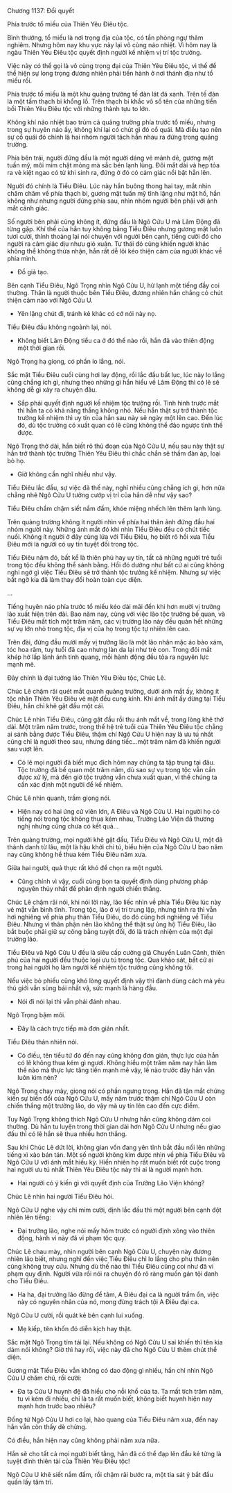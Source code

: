 




Chương 1137: Đối quyết


Phía trước tổ miếu của Thiên Yêu Điêu tộc.

Bình thường, tổ miếu là nơi trọng địa của tộc, có tần phòng ngự thâm nghiêm. Nhưng hôm nay khu vực này lại vô cùng náo nhiệt. Vì hôm nay là ngàu Thiên Yêu Điêu tộc quyết định người kế nhiệm vị trí tộc trưởng.

Việc này có thể gọi là vô cùng trọng đại của Thiên Yêu Điêu tộc, vì thế để thể hiện sự long trọng đương nhiên phải tiến hành ở nơi thánh địa như tổ miếu rồi.

Phía trước tổ miếu là một khu quảng trường tế đàn lát đá xanh. Trên tế đàn là một tấm thạch bi khổng lồ. Trên thạch bi khắc vô số tên của những tiền bối Thiên Yêu Điêu tộc với những thành tựu to lớn.

Không khí náo nhiệt bao trùm cả quảng trường phía trước tổ miếu, nhưng trong sự huyên náo ấy, không khí lại có chút gì đó cổ quái. Mà điều tạo nên sự cổ quái đó chính là hai nhóm người tách hẳn nhau ra đứng trong quảng trường.

Phía bên trái, người đứng đầu là một người dáng vẻ mảnh dẻ, gương mặt tuấn mỹ, môi mím chặt mỏng mà sắc bén lạnh lùng. Đôi mắt dài và hẹp tỏa ra vẻ kiệt ngao có từ khi sinh ra, đứng ở đó có cảm giác nổi bật hẳn lên.

Người đó chính là Tiểu Điêu. Lúc này hắn buông thong hai tay, mắt nhìn chăm chăm về phía thạch bi, gương mặt tuấn mỹ tĩnh lặng như mặt hồ, hắn không như nhưng người đứng phía sau, nhìn nhóm người bên phải với ánh mắt cảnh giác.

Số người bên phải cũng không ít, đứng đầu là Ngô Cửu U mà Lâm Động đã từng gặp. Khí thế của hắn tuy không bằng Tiểu Điêu nhưng gương mặt luôn tươi cười, thỉnh thoảng lại nói chuyện với người bên cạnh, tiếng cười đó cho người ra cảm giác dịu nhưu gió xuân. Tư thái đó cũng khiến người khác không thể không thừa nhận, hắn rất dễ lôi kéo thiện cảm của người khác về phía mình.

- Đồ giả tạo.

Bên cạnh Tiểu Điêu, Ngô Trọng nhìn Ngô Cửu U, hừ lạnh một tiếng đầy coi thường. Thân là người thuộc bên Tiểu Điêu, đương nhiên hắn chẳng có chút thiện cảm nào với Ngô Cửu U.

- Yên lặng chút đi, tránh kẻ khác có cớ nói này nọ.

Tiểu Điêu đầu không ngoảnh lại, nói.

- Không biết Lâm Động tiểu ca ở đó thế nào rồi, hắn đã vào thiên động một thời gian rồi.

Ngô Trọng hạ giọng, có phần lo lắng, nói.

Sắc mặt Tiểu Điêu cuối cùng hơi lay động, rồi lắc đầu bất lục, lúc này lo lắng cũng chẳng ích gì, nhưng theo những gì hắn hiểu về Lâm Động thì có lẽ sẽ không dễ gì xảy ra chuyện đâu.

- Sắp phải quyết định người kế nhiệm tộc trưởng rồi. Tình hình trước mắt thì hắn ta có khả năng thắng không nhỏ. Nếu hắn thật sự trở thành tộc trưởng kế nhiệm thì uy tín của hắn sau này sẽ ngày một lên cao. Đến lúc đó, dù tộc trưởng có xuất quan có lẽ cũng không thể đảo ngược tình thế được.

Ngô Trọng thở dài, hắn biết rõ thủ đoạn của Ngô Cửu U, nếu sau này thật sự hắn trở thành tộc trưởng Thiên Yêu Điêu thì chắc chắn sẽ thầm đàn áp, loại bỏ họ.

- Giờ không cần nghĩ nhiều như vậy.

Tiểu Điêu lắc đầu, sự việc đã thế này, nghĩ nhiều cũng chẳng ích gì, hơn nữa chẳng nhẽ Ngô Cửu U tưởng cướp vị trí của hắn dễ như vậy sao?

Tiểu Điêu chầm chậm siết nắm đấm, khóe miệng nhếch lên thêm lạnh lùng.

Trên quảng trường không ít người nhìn về phía hai thân ảnh đứng đầu hai nhóm người này. Những ánh mắt đó khi nhìn Tiểu Điêu đều có chút tiếc nuối. Không ít người ở đây cùng lứa với Tiểu Điêu, họ biết rõ hồi xưa Tiểu Điêu mới là người có uy tín tuyệt đối trong tộc.

Tiểu Điêu năm đó, bất kể là thiên phú hay uy tín, tất cả những người trẻ tuổi trong tộc đều không thể sánh bằng. Hồi đó dường như bất cứ ai cũng không nghi ngờ gì việc Tiểu Điêu sẽ trở thành tộc trưởng kế nhiệm. Nhưng sự việc bất ngờ kia đã làm thay đổi hoàn toàn cục diện.

…

Tiếng huyên náo phía trước tổ miếu kéo dài mãi đến khi hơn mười vị trưởng lão xuất hiện trên đài. Bao năm nay, cùng với việc lão tộc trưởng bế quan, và Tiểu Điêu mất tích một trăm năm, các vị trưởng lão này đều quản hết những sự vụ lớn nhỏ trong tộc, địa vị của họ trong tộc tự nhiên lên cao.

Trên đài, đứng đầu mười mấy vị trưởng lão là một lão nhân mặc áo bào xám, tóc hoa râm, tuy tuổi đã cao nhưng làn da lại như trẻ con. Trong đôi mắt khép hờ lấp lánh ánh tinh quang, mỗi hành động đều tỏa ra nguyên lực mạnh mẽ.

Đây chính là đại tưởng lão Thiên Yêu Điêu tộc, Chúc Lê.

Chúc Lê chậm rãi quét mắt quanh quảng trưởng, dưới ánh mắt ấy, không ít tộc nhân Thiên Yêu Điêu vẻ mặt đều cung kính. Khi ánh mắt ấy dừng tại Tiểu Điêu, hắn chỉ khẽ gật đầu một cái.

Chúc Lê nhìn Tiểu Điêu, cũng gật đầu rồi thu ánh mắt về, trong lòng khẽ thở dài. Một trăm năm trước, trong thế hệ trẻ tuổi của Thiên Yêu Điêu tộc chẳng ai sánh bằng được Tiểu Điêu, thậm chí Ngô Cửu U hiện nay là ưu tú nhất cũng chỉ là người theo sau, nhưng đáng tiếc…một trăm năm đã khiến người sau vượt lên.

- Có lẽ mọi người đã biết mục đich hôm nay chúng ta tập trung tại đâu. Tộc trưởng đã bế quan một trăm năm, dù sao sự vụ trong tộc vẫn cần được xử lý, mà đến giờ tộc trưởng vẫn chưa xuất quan, vì thế chúng ta cần xác định một người để kế nhiệm.

Chúc Lê nhìn quanh, trầm giọng nói.

- Hiện nay có hai ứng cử viên lớn, A Điêu và Ngô Cửu U. Hai người họ có tiếng nói trong tộc không thua kém nhau, Trưởng Lão Viện đã thương nghị nhưng cũng chưa có kết quả…

Trên quảng trường, mọi người khẽ gật đầu, Tiểu Điêu và Ngô Cửu U, một đã thành danh từ lâu, một là hậu khởi chi tú, biểu hiện của Ngô Cửu U bao năm nay cũng không hề thua kém Tiểu Điêu năm xưa.

Giữa hai người, quả thực rất khó để chọn ra một người.

- Cũng chính vì vậy, cuối cùng bọn ta quyết định dùng phương pháp nguyên thủy nhất để phân định người chiến thắng.

Chúc Lê chậm rãi nói, khi nói lời này, lão liếc nhìn về phía Tiểu Điêu lúc này vẻ mặt vẫn bình tĩnh. Trong tộc, lão ở vị trí trung lập, nhưng tính ra thì vẫn hơi nghiêng về phía phụ thân Tiểu Điêu, do đó cũng hơi nghiêng về Tiểu Điêu. Nhưng vì thân phận nên lão không thể thật sự ủng hộ Tiểu Điêu, lão bắt buộc phải giữ sự công bằng tuyệt đối, đó là trách nhiệm của một đại trưởng lão.

Tiểu Điêu và Ngô Cửu U đều là siêu cấp cường giả Chuyển Luân Cảnh, thiên phú của hai người đều thuộc loại ưu tú trong tộc. Qua khảo sát, bất cứ ai trong hai người họ làm người kế nhiệm tộc trưởng cũng không tồi.

Nếu việc bỏ phiếu cũng khó lòng quyết định vậy thì đành dùng cách mà yêu thú giới vẫn sùng bái nhất vậ, sức mạnh là hàng đầu.

- Nói đi nói lại thì vẫn phải đánh nhau.

Ngô Trọng bặm môi.

- Đây là cách trực tiếp mà đơn giản nhất.

Tiểu Điêu thản nhiên nói.

- Có điều, tên tiểu tử đó đến nay cũng không đơn giản, thực lực của hắn có lẽ không thua kém gì ngươi. Không hiểu một trăm năm nay hắn làm thế nào mà thực lực tăng tiến mạnh mẽ vậy, lẽ nào trước đây hắn vẫn luôn kìm nén?

Ngô Trọng chay mày, giọng nói có phần ngưng trọng. Hắn đã tận mắt chứng kiến sự biến đổi của Ngô Cửu U, mấy năm trước thậm chí Ngô Cửu U còn chiến thắng một trưởng lão, do vậy mà uy tín lên cao đến cực điểm.

Tuy Ngô Trọng không thích Ngô Cửu U nhưng hắn cũng không dám coi thường. Dù hắn tu luyện trong thời gian dài hơn Ngô Cửu U nhưng nếu giao đấu thì có lẽ hắn sẽ thua nhiều hơn thắng.

Sau khi Chúc Lê dứt lời, không gian vốn đang yên tĩnh bắt đầu nổi lên những tiếng xì xào bán tán. Một số người không kìm được nhìn về phía Tiểu Điêu và Ngô Cửu U với ánh mắt hiếu kỳ. Hiển nhiên họ rất muốn biết rốt cuộc trong hai người ưu tú nhất Thiên Yêu Điêu tộc này thì ai là người mạnh hơn.

- Hai người có ý kiến gì với quyết định của Trưởng Lão Viện không?

Chúc Lê nhìn hai người Tiểu Điêu hỏi.

Ngô Cửu U nghe vậy chỉ mỉm cười, định lắc đầu thì một người bên cạnh đột nhiên lên tiếng:

- Đại trưởng lão, nghe nói mấy hôm trước có người định xông vào thiên động, hành vi này đã vi phạm tộc quy.

Chúc Lê chau mày, nhìn người bên cạnh Ngô Cửu U, chuyện này đương nhiên lão biết, nhưng nghĩ đến việc Tiểu Điêu chỉ lo lắng cho phụ thân nên cũng không truy cứu. Nhưng dù thế nào thì Tiểu Điêu cũng coi như đã vi phạm quy định. Người vừa rồi nói ra chuyện đó rõ ràng muốn gán tội danh cho Tiểu Điêu.

- Ha ha, đại trưởng lão đừng để tâm, A Điêu đại ca là người trầm ổn, việc này có nguyên nhân của nó, mong đừng trách tội A Điêu đại ca.

Ngô Cửu U cười, rồi quát kẻ bên cạnh lui xuống.

- Mẹ kiếp, tên khốn đó diễn kịch hay thật.

Sắc mặt Ngô Trọng tím tái lại. Nếu không có Ngô Cửu U sai khiến thì tên kia dám nói không? Giờ thì hay rồi, việc này đã cho Ngô Cửu U thêm chút thể diện.

Gương mặt Tiểu Điêu vẫn không có dao động gì nhiều, hắn chỉ nhìn Ngô Cửu U chăm chú, rồi cười:

- Đa tạ Cửu U huynh đệ đã hiểu cho nỗi khổ của ta. Ta mất tích trăm năm, tu vi kém đi nhiều, chỉ là ta rất muốn biết, không biết huynh hiện nay mạnh hơn trước bao nhiêu?

Đồng tử Ngô Cửu U hơi co lại, hào quang của Tiểu Điêu năm xưa, đến nay hắn vẫn còn thấy dè chừng.

Có điều, hắn hiện nay cũng không phải năm xưa nữa.

Hắn sẽ cho tất cả mọi người biết tằng, hắn đã có thể đạp lên đầu kẻ từng là tuyệt đỉnh thiên tài của Thiên Yêu Điêu tộc!

Ngô Cửu U khẽ siết nắm đấm, rồi chậm rãi bước ra, một tia sát ý bắt đầu quấn lấy tâm trí.




